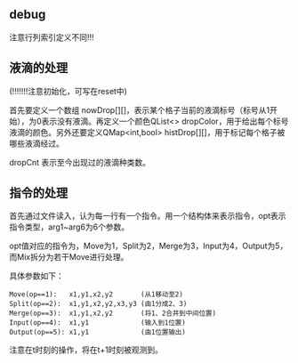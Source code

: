 ## debug

注意行列索引定义不同!!!

## 液滴的处理

(!!!!!!!注意初始化，可写在reset中)

首先要定义一个数组 nowDrop[][]，表示某个格子当前的液滴标号（标号从1开始），为0表示没有液滴。再定义一个颜色QList\<\> dropColor，用于给出每个标号液滴的颜色。另外还要定义QMap\<int,bool\> histDrop[][]，用于标记每个格子被哪些液滴经过。

dropCnt 表示至今出现过的液滴种类数。

## 指令的处理

首先通过文件读入，认为每一行有一个指令。用一个结构体来表示指令，opt表示指令类型，arg1~arg6为6个参数。

opt值对应的指令为，Move为1，Split为2，Merge为3，Input为4，Output为5，而Mix拆分为若干Move进行处理。

具体参数如下：

```
Move(op==1):   x1,y1,x2,y2       (从1移动至2)
Split(op==2):  x1,y1,x2,y2,x3,y3 (由1分成2、3)
Merge(op==3):  x1,y1,x2,y2       (将1、2合并到中间位置)
Input(op==4):  x1,y1             (输入到1位置)
Output(op==5): x1,y1             (由1位置输出)
```

注意在t时刻的操作，将在t+1时刻被观测到。
